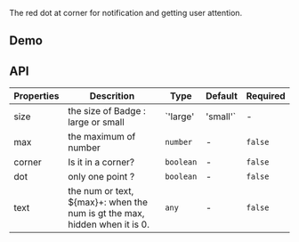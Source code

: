 The red dot at corner for notification and getting user attention.

## Demo

## API

| Properties | Descrition                                                                  | Type                | Default | Required |
| ---------- | --------------------------------------------------------------------------- | ------------------- | ------- | -------- |
| size       | the size of Badge : large or small                                          | `'large' | 'small'` | -       | `false`  |
| max        | the maximum of number                                                       | `number`            | -       | `false`  |
| corner     | Is it in a corner?                                                          | `boolean`           | -       | `false`  |
| dot        | only one point ?                                                            | `boolean`           | -       | `false`  |
| text       | the num or text, \${max}+: when the num is gt the max, hidden when it is 0. | `any`               | -       | `false`  |
